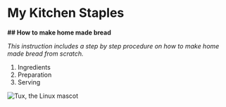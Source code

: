 # My Kitchen Staples


**## How to make home made bread**

*This instruction includes a step by step procedure on how to make home made bread from scratch.*
1. Ingredients
2. Preparation
3. Serving

![Tux, the Linux mascot](/assets/images/tux.png)